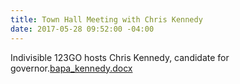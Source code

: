 ```yaml
---
title: Town Hall Meeting with Chris Kennedy
date: 2017-05-28 09:52:00 -04:00
---
```


Indivisible 123GO hosts Chris Kennedy, candidate for governor.[bapa_kennedy.docx](/uploads/bapa_kennedy.docx)